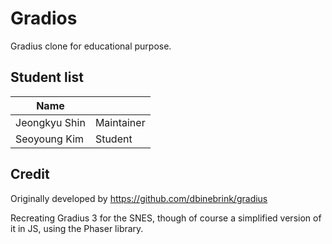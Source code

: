 # Gradios

Gradius clone for educational purpose.

## Student list

| Name         |            |
|--------------|------------|
| Jeongkyu Shin| Maintainer |
| Seoyoung Kim| Student     |

## Credit

Originally developed by https://github.com/dbinebrink/gradius

Recreating Gradius 3 for the SNES, though of course a simplified version of it in JS, using the Phaser library.

